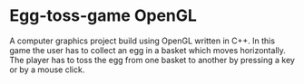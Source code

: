 # Egg-toss-game OpenGL
A computer graphics project build using OpenGL written in C++. In
this game the user has to collect an egg in a basket which moves
horizontally. The player has to toss the egg from one basket to another by pressing a key or by a mouse click.
